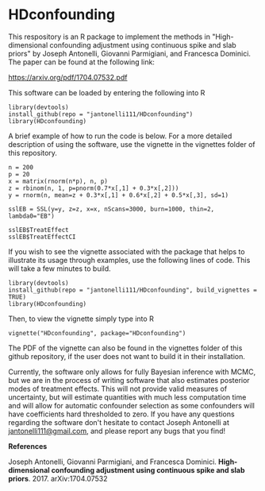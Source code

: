 # HDconfounding

This respository is an R package to implement the methods in "High-dimensional confounding adjustment using continuous spike and slab priors" by Joseph Antonelli, Giovanni Parmigiani, and Francesca Dominici.
The paper can be found at the following link:

https://arxiv.org/pdf/1704.07532.pdf

This software can be loaded by entering the following into R

```{r, echo=TRUE, message=FALSE}
library(devtools)
install_github(repo = "jantonelli111/HDconfounding")
library(HDconfounding)
```
A brief example of how to run the code is below. For a more detailed description of using the software, use the vignette in the vignettes folder of this repository.

```{r, eval=FALSE}
n = 200
p = 20
x = matrix(rnorm(n*p), n, p)
z = rbinom(n, 1, p=pnorm(0.7*x[,1] + 0.3*x[,2]))
y = rnorm(n, mean=z + 0.3*x[,1] + 0.6*x[,2] + 0.5*x[,3], sd=1)

sslEB = SSL(y=y, z=z, x=x, nScans=3000, burn=1000, thin=2, lambda0="EB")

sslEB$TreatEffect
sslEB$TreatEffectCI
```

If you wish to see the vignette associated with the package that helps to illustrate its usage through examples, use the following lines of code. This will take a few minutes to build.

```{r, echo=TRUE, message=FALSE}
library(devtools)
install_github(repo = "jantonelli111/HDconfounding", build_vignettes = TRUE)
library(HDconfounding)
```
Then, to view the vignette simply type into R

```{r, echo=TRUE, message=FALSE}
vignette("HDconfounding", package="HDconfounding")
```
The PDF of the vignette can also be found in the vignettes folder of this github repository, if the user does not want to build it in their installation.

Currently, the software only allows for fully Bayesian inference with MCMC, but we are in the process of writing software that also estimates posterior modes of treatment effects. This will not provide valid measures of uncertainty, but will estimate quantities with much less computation time and will allow for automatic confounder selection as some confounders will have coefficients hard thresholded to zero. If you have any questions regarding the software don't hesitate to contact Joseph Antonelli at jantonelli111@gmail.com, and please report any bugs that you find!

**References**

Joseph Antonelli, Giovanni Parmigiani, and Francesca Dominici. **High-dimensional confounding adjustment using continuous spike and slab priors**. 2017. arXiv:1704.07532

